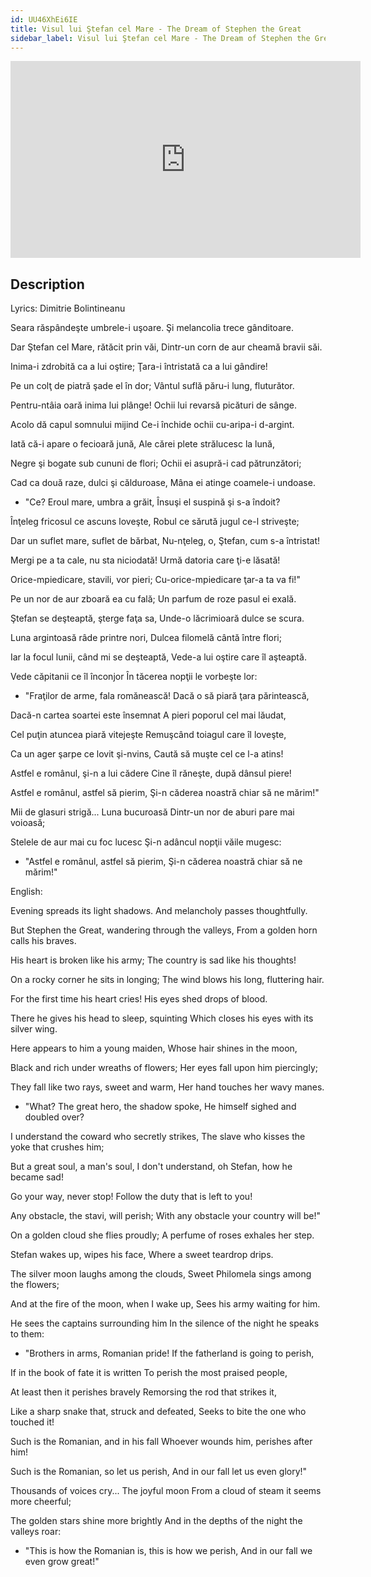 ```yaml
---
id: UU46XhEi6IE
title: Visul lui Ştefan cel Mare - The Dream of Stephen the Great
sidebar_label: Visul lui Ştefan cel Mare - The Dream of Stephen the Great
---
```


<iframe
  width="560"
  height="315"
  src="https://www.youtube.com/embed/UU46XhEi6IE"
  title="YouTube video player"
  frameborder="0"
  allow="accelerometer; autoplay; clipboard-write; encrypted-media; gyroscope; picture-in-picture; web-share"
  referrerpolicy="strict-origin-when-cross-origin"
  allowfullscreen
></iframe>

## Description

Lyrics: Dimitrie Bolintineanu

Seara răspândeşte umbrele-i uşoare.
Şi melancolia trece gânditoare.

Dar Ştefan cel Mare, rătăcit prin văi,
Dintr-un corn de aur cheamă bravii săi.

Inima-i zdrobită ca a lui oştire;
Ţara-i întristată ca a lui gândire!

Pe un colţ de piatră şade el în dor;
Vântul suflă păru-i lung, fluturător.

Pentru-ntâia oară inima lui plânge!
Ochii lui revarsă picături de sânge.

Acolo dă capul somnului mijind
Ce-i închide ochii cu-aripa-i d-argint.

Iată că-i apare o fecioară jună,
Ale cărei plete strălucesc la lună,

Negre şi bogate sub cununi de flori;
Ochii ei asupră-i cad pătrunzători;

Cad ca două raze, dulci şi călduroase,
Mâna ei atinge coamele-i undoase.

- "Ce? Eroul mare, umbra a grăit,
Însuşi el suspină şi s-a îndoit?

Înţeleg fricosul ce ascuns loveşte,
Robul ce sărută jugul ce-l striveşte;

Dar un suflet mare, suflet de bărbat,
Nu-nţeleg, o, Ştefan, cum s-a întristat!

Mergi pe a ta cale, nu sta niciodată!
Urmă datoria care ţi-e lăsată!

Orice-mpiedicare, stavili, vor pieri;
Cu-orice-mpiedicare ţar-a ta va fi!"

Pe un nor de aur zboară ea cu fală;
Un parfum de roze pasul ei exală.

Ştefan se deşteaptă, şterge faţa sa,
Unde-o lăcrimioară dulce se scura.

Luna argintoasă râde printre nori,
Dulcea filomelă cântă între flori;

Iar la focul lunii, când mi se deşteaptă,
Vede-a lui oştire care îl aşteaptă.

Vede căpitanii ce îl înconjor
În tăcerea nopţii le vorbeşte lor:

- "Fraţilor de arme, fala romănească!
Dacă o să piară ţara părintească,

Dacă-n cartea soartei este însemnat
A pieri poporul cel mai lăudat,

Cel puţin atuncea piară vitejeşte
Remuşcând toiagul care îl loveşte,

Ca un ager şarpe ce lovit şi-nvins,
Caută să muşte cel ce l-a atins!

Astfel e românul, şi-n a lui cădere
Cine îl răneşte, după dânsul piere!

Astfel e românul, astfel să pierim,
Şi-n căderea noastră chiar să ne mărim!"

Mii de glasuri strigă... Luna bucuroasă
Dintr-un nor de aburi pare mai voioasă;

Stelele de aur mai cu foc lucesc
Şi-n adâncul nopţii văile mugesc:

- "Astfel e românul, astfel să pierim,
Şi-n căderea noastră chiar să ne mărim!"

English:

Evening spreads its light shadows.
And melancholy passes thoughtfully.

But Stephen the Great, wandering through the valleys,
From a golden horn calls his braves.

His heart is broken like his army;
The country is sad like his thoughts!

On a rocky corner he sits in longing;
The wind blows his long, fluttering hair.

For the first time his heart cries!
His eyes shed drops of blood.

There he gives his head to sleep, squinting
Which closes his eyes with its silver wing.

Here appears to him a young maiden,
Whose hair shines in the moon,

Black and rich under wreaths of flowers;
Her eyes fall upon him piercingly;

They fall like two rays, sweet and warm,
Her hand touches her wavy manes.

- "What? The great hero, the shadow spoke,
He himself sighed and doubled over?

I understand the coward who secretly strikes,
The slave who kisses the yoke that crushes him;

But a great soul, a man's soul,
I don't understand, oh Stefan, how he became sad!

Go your way, never stop!
Follow the duty that is left to you!

Any obstacle, the stavi, will perish;
With any obstacle your country will be!"

On a golden cloud she flies proudly;
A perfume of roses exhales her step.

Stefan wakes up, wipes his face,
Where a sweet teardrop drips.

The silver moon laughs among the clouds,
Sweet Philomela sings among the flowers;

And at the fire of the moon, when I wake up,
Sees his army waiting for him.

He sees the captains surrounding him
In the silence of the night he speaks to them:

- "Brothers in arms, Romanian pride!
If the fatherland is going to perish,

If in the book of fate it is written
To perish the most praised people,

At least then it perishes bravely
Remorsing the rod that strikes it,

Like a sharp snake that, struck and defeated,
Seeks to bite the one who touched it!

Such is the Romanian, and in his fall
Whoever wounds him, perishes after him!

Such is the Romanian, so let us perish,
And in our fall let us even glory!"

Thousands of voices cry... The joyful moon
From a cloud of steam it seems more cheerful;

The golden stars shine more brightly
And in the depths of the night the valleys roar:

- "This is how the Romanian is, this is how we perish,
And in our fall we even grow great!"
